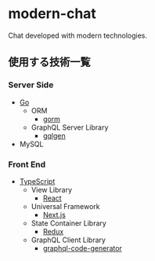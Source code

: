 # modern-chat

Chat developed with modern technologies.

## 使用する技術一覧

### Server Side

- [Go](https://github.com/golang/go)
    - ORM
        - [gorm](https://github.com/jinzhu/gorm)
    - GraphQL Server Library
        - [gqlgen](https://github.com/99designs/gqlgen)
- MySQL 

### Front End

- [TypeScript](https://github.com/microsoft/TypeScript)
    - View Library
        - [React](https://github.com/facebook/react)
    - Universal Framework
        - [Next.js](https://github.com/zeit/next.js/) 
    - State Container Library
        - [Redux](https://github.com/reduxjs/redux)
    - GraphQL Client Library
        - [graphql-code-generator](https://github.com/dotansimha/graphql-code-generator)
